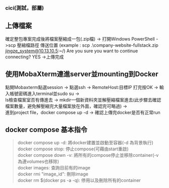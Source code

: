 ### cici(測試，部屬)

## 上傳檔案
確定整包專案完成後將檔案壓縮成一包(.zip檔) -> 打開Windows PowerShell ->scp 壓縮檔路徑 傳送位置 (example : scp .\company-website-fullstack.zip jingze_system@10.13.10.5:~/)
Are you sure you want to continue connecting? YES ->上傳完成

## 使用MobaXterm連進server並mounting到Docker
點開Mobaxterm點選session -> 點選ssh -> RemoteHost:目標IP 打完按OK -> 輸入帳號密碼進入terminal並sudo su ->  
ls檢查檔案室否有傳進去 -> mkdir一個新資料夾並解壓縮檔案進去(此步驟去確認檔案數量，避免解壓縮完大量檔案放在外面，確認完可略過) ->  
進到project file，docker compose up -d -> 確認上傳完docker是否有正常run  

## docker compose 基本指令
> docker compose up -d: 將docker建置並啟動至容器(-d 為背景執行)  
> docker compose stop: 停止compose(可藉由start重啟)  
> docker compose down -v: 將所有的compose停止並移除container(-v 為連volumes也移除)  
> docker images: 查詢目前有的image  
> docker rmi "image_id": 刪除image  
> docker rm $(docker ps -a -q): 停用以及刪除所有的container
